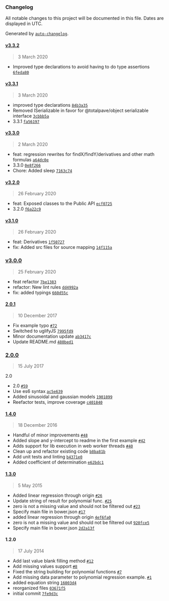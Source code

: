 ### Changelog

All notable changes to this project will be documented in this file. Dates are displayed in UTC.

Generated by [`auto-changelog`](https://github.com/CookPete/auto-changelog).

#### [v3.3.2](https://github.com/totalpave/regression-js/compare/v3.3.1...v3.3.2)

> 3 March 2020

- Improved type declarations to avoid having to do type assertions [`6feda80`](https://github.com/totalpave/regression-js/commit/6feda80a43cbd9937871c6a95978659f82a25634)

#### [v3.3.1](https://github.com/totalpave/regression-js/compare/v3.3.0...v3.3.1)

> 3 March 2020

- improved type declarations [`84b3a35`](https://github.com/totalpave/regression-js/commit/84b3a35b4b9872f5b1bf6527086b6ddd1be758ef)
- Removed ISerializable in favor for @totalpave/object serializable interface [`3cbbb5a`](https://github.com/totalpave/regression-js/commit/3cbbb5abbdfd764ca44802be958544b9dd1ca365)
- 3.3.1 [`fa56197`](https://github.com/totalpave/regression-js/commit/fa56197c33790e214f134d222b18e0586439f805)

#### [v3.3.0](https://github.com/totalpave/regression-js/compare/v3.2.0...v3.3.0)

> 2 March 2020

- feat: regression rewrites for findX/findY/derivatives and other math formulas [`a64dc0e`](https://github.com/totalpave/regression-js/commit/a64dc0ecfd7bbfff969244f9127ae7c23fb70774)
- 3.3.0 [`0e8f266`](https://github.com/totalpave/regression-js/commit/0e8f2665de442d6251cc1929a37c4582e0da4658)
- Chore: Added sleep [`7163c74`](https://github.com/totalpave/regression-js/commit/7163c748672cb9751c2449757df4a27901e2f255)

#### [v3.2.0](https://github.com/totalpave/regression-js/compare/v3.1.0...v3.2.0)

> 26 February 2020

- feat: Exposed classes to the Public API [`ecf0725`](https://github.com/totalpave/regression-js/commit/ecf0725fdf7a432eaf9e27fdfecdc289bef15f63)
- 3.2.0 [`f6a22c9`](https://github.com/totalpave/regression-js/commit/f6a22c9086aec2d4ee016002fc41e0afa2ccf80e)

#### [v3.1.0](https://github.com/totalpave/regression-js/compare/v3.0.0...v3.1.0)

> 26 February 2020

- feat: Derivatives [`1f50727`](https://github.com/totalpave/regression-js/commit/1f507278f609234a0ee023dbafe909bd2ed2f638)
- fix: Added src files for source mapping [`14f115a`](https://github.com/totalpave/regression-js/commit/14f115a9766bb8a3994c3e786e7b6ab50a5be9ce)

### [v3.0.0](https://github.com/totalpave/regression-js/compare/2.0.1...v3.0.0)

> 25 February 2020

- feat refactor [`7be1383`](https://github.com/totalpave/regression-js/commit/7be13838e0be6ec5c8f55dc9eb2dab5abf1343eb)
- refactor: New lint rules [`dd4992a`](https://github.com/totalpave/regression-js/commit/dd4992a67f336ed175ee246c97378b2c4647d084)
- fix: added typings [`660d55c`](https://github.com/totalpave/regression-js/commit/660d55c9d9afdaa66cfe9476b3243a700b0596f5)

#### [2.0.1](https://github.com/totalpave/regression-js/compare/2.0.0...2.0.1)

> 10 December 2017

- Fix example typo [`#72`](https://github.com/totalpave/regression-js/pull/72)
- Switched to uglifyJS [`7995fd9`](https://github.com/totalpave/regression-js/commit/7995fd9955ca23a8a99834a9f28aa9c8adc7ad19)
- Minor documentation update [`ab3417c`](https://github.com/totalpave/regression-js/commit/ab3417cdc02e6880d04947f638641b7f8504a6cd)
- Update README.md [`480bed1`](https://github.com/totalpave/regression-js/commit/480bed1d694aad28c304d1f6f759f404f15550b4)

### [2.0.0](https://github.com/totalpave/regression-js/compare/1.4.0...2.0.0)

> 15 July 2017

2.0

- 2.0 [`#59`](https://github.com/totalpave/regression-js/pull/59)
- Use es6 syntax [`ac5e639`](https://github.com/totalpave/regression-js/commit/ac5e63939cdcda68c2e7450fe7b5ab3e5e899111)
- Added sinusoidal and gaussian models [`1901899`](https://github.com/totalpave/regression-js/commit/19018994ca0c50ffc53d862f7c3b617b4153b1d7)
- Reefactor tests, improve coverage [`c401840`](https://github.com/totalpave/regression-js/commit/c401840b9889315efdc71594c77aeb4a442023cf)

#### [1.4.0](https://github.com/totalpave/regression-js/compare/1.3.0...1.4.0)

> 18 December 2016

- Handful of minor improvements [`#48`](https://github.com/totalpave/regression-js/pull/48)
- Added slope and y-intercept to readme in the first example [`#42`](https://github.com/totalpave/regression-js/pull/42)
- Adds support for lib execution in web worker threads [`#40`](https://github.com/totalpave/regression-js/pull/40)
- Clean up and refactor existing code [`b8ba81b`](https://github.com/totalpave/regression-js/commit/b8ba81bbe6183c1a4734538ae5672869156e9bbe)
- Add unit tests and linting [`b4371e0`](https://github.com/totalpave/regression-js/commit/b4371e0b53b4c51ff3321e77f3008b1b0a361bf1)
- Added coefficient of determination [`e62bdc1`](https://github.com/totalpave/regression-js/commit/e62bdc1b291b24dc3e88581b70cbf042677862ff)

#### [1.3.0](https://github.com/totalpave/regression-js/compare/1.2.0...1.3.0)

> 5 May 2015

- Added linear regression through origin [`#26`](https://github.com/totalpave/regression-js/pull/26)
- Update string of result for polynomial func. [`#25`](https://github.com/totalpave/regression-js/pull/25)
- zero is not a missing value and should not be filtered out [`#23`](https://github.com/totalpave/regression-js/pull/23)
- Specify main file in bower.json [`#17`](https://github.com/totalpave/regression-js/pull/17)
- added linear regression through origin [`4ef6fa0`](https://github.com/totalpave/regression-js/commit/4ef6fa0eb54508334f621aec6e6b2112053ae5e6)
- zero is not a missing value and should not be filtered out [`920fce5`](https://github.com/totalpave/regression-js/commit/920fce51bc29b0b11b9dfbb07f2531eedb9789dd)
- Specify main file in bower.json [`2d2a13f`](https://github.com/totalpave/regression-js/commit/2d2a13f51d4d14479330f0feb3c1a3ef730a52f0)

#### 1.2.0

> 17 July 2014

- Add last value blank filling method [`#12`](https://github.com/totalpave/regression-js/pull/12)
- Add missing values support [`#8`](https://github.com/totalpave/regression-js/pull/8)
- Fixed the string building for polynomial functions [`#7`](https://github.com/totalpave/regression-js/pull/7)
- Add missing data parameter to polynomial regression example. [`#1`](https://github.com/totalpave/regression-js/pull/1)
- added equation string [`16003d4`](https://github.com/totalpave/regression-js/commit/16003d4110092b9f47079d95b42d7c0e39d26211)
- reorganized files [`03671f5`](https://github.com/totalpave/regression-js/commit/03671f5469b499f8f7007bd9de5f19c323776ed4)
- initial commit [`7fe9d3c`](https://github.com/totalpave/regression-js/commit/7fe9d3c19a21472f99ec3ba1167385005cc20ca9)
